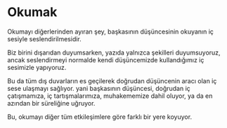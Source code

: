 # Okumak

Okumayı diğerlerinden ayıran şey, başkasının düşüncesinin okuyanın iç sesiyle
seslendirilmesidir.

Biz birini dışarıdan duyumsarken, yazıda yalnızca şekilleri duyumsuyoruz, ancak
seslendirmeyi normalde kendi düşüncemizde kullandığımız iç sesimizle yapıyoruz.

Bu da tüm dış duvarların es geçilerek doğrudan düşüncenin aracı olan iç sese
ulaşmayı sağlıyor. yani başkasının düşüncesi, doğrudan iç çatışmamıza, iç
tartışmalarımıza, muhakememize dahil oluyor, ya da en azından bir süreliğine
uğruyor.

Bu, okumayı diğer tüm etkileşimlere göre farklı bir yere koyuyor.
